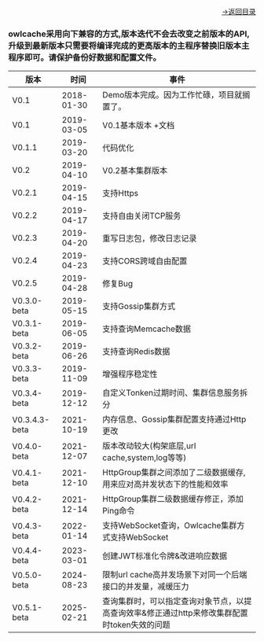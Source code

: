[<p align="right">->返回目录</p>](0.directory.md)  


### owlcache采用向下兼容的方式,版本迭代不会去改变之前版本的API,升级到最新版本只需要将编译完成的更高版本的主程序替换旧版本主程序即可。请保护备份好数据和配置文件。  



|   版本 |   时间  |   事件
| --- | --- | --- |
|  V0.1  |   2018-01-30  |  Demo版本完成。因为工作忙碌，项目就搁置了。 |  
|  V0.1  |   2019-03-05  |  V0.1基本版本 +文档 |  
|  V0.1.1  | 2019-03-20  |  代码优化 | 
|  V0.2  |   2019-04-10  |  V0.2基本集群版本 |  
|  V0.2.1 |  2019-04-15  |  支持Https |  
|  V0.2.2 |  2019-04-17  |  支持自由关闭TCP服务 |  
|  V0.2.3 |  2019-04-20  |  重写日志包，修改日志记录 |  
|  V0.2.4 |  2019-04-23  |  支持CORS跨域自由配置 |  
|  V0.2.5 |  2019-04-28  |  修复Bug |    
|  V0.3.0-beta |  2019-05-15  |  支持Gossip集群方式  |     
|  V0.3.1-beta |  2019-06-05  |  支持查询Memcache数据  |      
|  V0.3.2-beta |  2019-06-26  |  支持查询Redis数据  |      
|  V0.3.3-beta |  2019-11-09  |  增强程序稳定性  |      
|  V0.3.4-beta |  2019-12-12  |  自定义Tonken过期时间、集群信息服务拆分  |      
|  V0.3.4.3-beta |  2021-10-19  |  内存信息、Gossip集群配置支持通过Http更改  |      
|  V0.4.0-beta |  2021-12-07  |  版本改动较大(构架底层,url cache,system,log等等)  |      
|  V0.4.1-beta |  2021-12-10  |  HttpGroup集群之间添加了二级数据缓存,用来应对高并发状态下的性能和效率  |      
|  V0.4.2-beta |  2021-12-14  |  HttpGroup集群二级数据缓存修正，添加Ping命令  |      
|  V0.4.3-beta |  2022-01-14  |  支持WebSocket查询，Owlcache集群方式支持WebSocket  |      
|  V0.4.4-beta |  2023-03-01  |  创建JWT标准化令牌&改进响应数据  |      
|  V0.5.0-beta |  2024-08-23  |  限制url cache高并发场景下对同一个后端接口的并发量，减缓压力  |      
|  V0.5.1-beta |  2025-02-21  |  查询集群时，可以指定查询对象节点，以提高查询效率&修正通过http来修改集群配置时token失效的问题  |      
